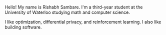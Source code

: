 Hello! My name is Rishabh Sambare.
I'm a third-year student at the University of Waterloo studying math and computer science.

I like optimization, differential privacy, and reinforcement learning. I also like building software.
